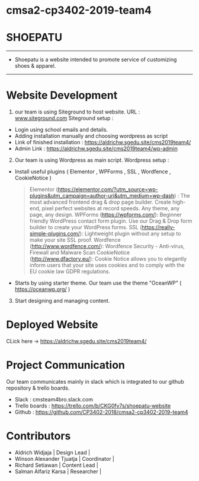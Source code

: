 # cmsa2-cp3402-2019-team4
# SHOEPATU
---
- Shoepatu is a website intended to promote service of customizing shoes & apparel.
---


<h1>Website Development</h1>

1. our team is using Siteground to host website. URL : www.siteground.com
Siteground setup :
- Login using school emails and details.
- Adding installation manually and choosing wordpress as script
- Link of finished installation : https://aldrichw.sgedu.site/cms2019team4/
- Admin Link : https://aldrichw.sgedu.site/cms2019team4/wp-admin

2. Our team is using Wordpress as main script.
Wordpress setup :
- Install useful plugins ( Elementor , WPForms , SSL , Wordfence , CookieNotice )
  > Elementor (https://elementor.com/?utm_source=wp-plugins&utm_campaign=author-uri&utm_medium=wp-dash) : The most advanced frontend drag &     drop page builder. Create high-end, pixel perfect websites at record speeds. Any theme, any page, any design.
  > WPForms (https://wpforms.com/): Beginner friendly WordPress contact form plugin. Use our Drag & Drop form builder to create your           WordPress forms.
  > SSL (https://really-simple-plugins.com/): Lightweight plugin without any setup to make your site SSL proof.
  > Wordfence (http://www.wordfence.com/): Wordfence Security - Anti-virus, Firewall and Malware Scan
  > CookieNotice (http://www.dfactory.eu/): Cookie Notice allows you to elegantly inform users that your site uses cookies and to comply       with the EU cookie law GDPR regulations.
- Starts by using starter theme. Our team use the theme "OceanWP" ( https://oceanwp.org/ )
  
3. Start designing and managing content.

<h1>Deployed Website</h1>

CLick here -> https://aldrichw.sgedu.site/cms2019team4/

<h1>Project Communication</h1>

Our team communicates mainly in slack which is integrated to our github repository & trello boards.
- Slack : cmsteam4bro.slack.com
- Trello boards : https://trello.com/b/CKG0fv7s/shoepatu-website
- Github : https://github.com/CP3402-2018/cmsa2-cp3402-2019-team4

<h1>Contributors</h1>

- Aldrich Widjaja | Design Lead | 
- Winson Alexander Tjuatja | Coordinator |
- Richard Setiawan | Content Lead |
- Salman Alfariz Karsa | Researcher |
